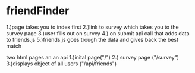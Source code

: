 # friendFinder

 1.)page takes you to index first
 2.)link to survey which takes you to the survey page
 3.)user fills out on survey
 4.) on submit api call that adds data to friends.js
 5.)friends.js goes trough the data and gives back the best match

two html pages an an api
1.)inital page("/")
2.) survey page ("/survey")
3.)displays object of all users ("/api/friends")